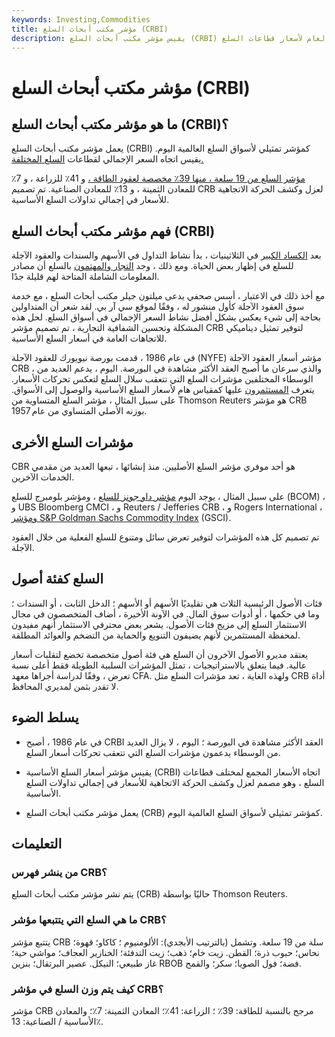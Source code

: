 ```yaml
---
keywords: Investing,Commodities
title: مؤشر مكتب أبحاث السلع (CRBI)
description: يقيس مؤشر مكتب أبحاث السلع (CRBI) الاتجاه العام لأسعار قطاعات السلع.
---
```


# مؤشر مكتب أبحاث السلع (CRBI)
## ما هو مؤشر مكتب أبحاث السلع (CRBI)؟

يعمل مؤشر مكتب أبحاث السلع (CRBI) كمؤشر تمثيلي لأسواق السلع العالمية اليوم. يقيس اتجاه السعر الإجمالي لقطاعات [السلع المختلفة.](/commodity)

[مؤشر السلع من 19 سلعة ، منها 39٪ مخصصة لعقود الطاقة ،](/commodityindices) و 41٪ للزراعة ، و 7٪ للمعادن الثمينة ، و 13٪ للمعادن الصناعية. تم تصميم CRB لعزل وكشف الحركة الاتجاهية للأسعار في إجمالي تداولات السلع الأساسية.

## فهم مؤشر مكتب أبحاث السلع (CRBI)

بعد [الكساد الكبير](/great_depression) في الثلاثينيات ، بدأ نشاط التداول في الأسهم والسندات والعقود الآجلة للسلع في إظهار بعض الحياة. ومع ذلك ، وجد [التجار والمهتمون](/trader) بالسلع أن مصادر المعلومات الشاملة المتاحة لهم قليلة جدًا.

مع أخذ ذلك في الاعتبار ، أسس صحفي يدعى ميلتون جيلر مكتب أبحاث السلع ، مع خدمة سوق العقود الآجلة كأول منشور له ، وفقًا لموقع سي آر بي. لقد شعر أن المتداولين بحاجة إلى شيء يعكس بشكل أفضل نشاط السعر الإجمالي في أسواق السلع. لحل هذه المشكلة وتحسين الشفافية التجارية ، تم تصميم مؤشر CRB لتوفير تمثيل ديناميكي للاتجاهات العامة في أسعار السلع الأساسية.

في عام 1986 ، قدمت بورصة نيويورك للعقود الآجلة (NYFE) مؤشر أسعار العقود الآجلة CRB ، والذي سرعان ما أصبح العقد الأكثر مشاهدة في البورصة. اليوم ، يدعم العديد من الوسطاء المختلفين مؤشرات السلع التي تتعقب سلال السلع لتعكس تحركات الأسعار. يتعرف [المستثمرون](/investor) عليها كمقياس هام لأسعار السلع الأساسية والوصول إلى الأسواق. على سبيل المثال ، مؤشر السلع المتساوية من Thomson Reuters هو مؤشر CRB بوزنه الأصلي المتساوي من عام 1957.

## مؤشرات السلع الأخرى

CBR هو أحد موفري مؤشر السلع الأصليين. منذ إنشائها ، تبعها العديد من مقدمي الخدمات الآخرين.

على سبيل المثال ، يوجد اليوم [مؤشر داو جونز للسلع](/dj-aigci) ، ومؤشر بلومبرج للسلع (BCOM) ، و UBS Bloomberg CMCI ، و Reuters / Jefferies CRB ، و Rogers International ، [ومؤشر S&P Goldman Sachs Commodity Index](/gsci) (GSCI).

تم تصميم كل هذه المؤشرات لتوفير تعرض سائل ومتنوع للسلع الفعلية من خلال العقود الآجلة.

## السلع كفئة أصول

فئات الأصول الرئيسية الثلاث هي تقليديًا الأسهم أو الأسهم ؛ الدخل الثابت ، أو السندات ؛ وما في حكمها ، أو أدوات سوق المال. في الآونة الأخيرة ، أضاف المتخصصون في مجال الاستثمار السلع إلى مزيج فئات الأصول. يشعر بعض محترفي الاستثمار أنهم مفيدون لمحفظة المستثمرين لأنهم يضيفون التنويع والحماية من التضخم والعوائد المطلقة.

يعتقد مديرو الأصول الآخرون أن السلع هي فئة أصول متخصصة تخضع لتقلبات أسعار عالية. فيما يتعلق بالاستراتيجيات ، تمثل المؤشرات السلبية الطويلة فقط أعلى نسبة تعرض ، وفقًا لدراسة أجراها معهد CFA. ولهذه الغاية ، تعد مؤشرات السلع مثل CRB أداة لا تقدر بثمن لمديري المحافظ.

## يسلط الضوء

- في عام 1986 ، أصبح CRBI العقد الأكثر مشاهدة في البورصة ؛ اليوم ، لا يزال العديد من الوسطاء يدعمون مؤشرات السلع التي تتعقب تحركات أسعار السلع.

- يقيس مؤشر أسعار السلع الأساسية (CRBI) اتجاه الأسعار المجمع لمختلف قطاعات السلع ، وهو مصمم لعزل وكشف الحركة الاتجاهية للأسعار في إجمالي تداولات السلع الأساسية.

- يعمل مؤشر مكتب أبحاث السلع (CRB) كمؤشر تمثيلي لأسواق السلع العالمية اليوم.

## التعليمات

### من ينشر فهرس CRB؟

يتم نشر مؤشر مكتب أبحاث السلع (CRB) حاليًا بواسطة Thomson Reuters.

### ما هي السلع التي يتتبعها مؤشر CRB؟

يتتبع مؤشر CRB سلة من 19 سلعة. وتشمل (بالترتيب الأبجدي): الألومنيوم ؛ كاكاو؛ قهوة؛ نحاس؛ حبوب ذرة؛ القطن. زيت خام؛ ذهب؛ زيت التدفئة؛ الخنازير العجاف؛ مواشي حية؛ غاز طبيعي؛ النيكل. عصير البرتقال؛ بنزين RBOB فضة؛ فول الصويا؛ سكر؛ والقمح.

### كيف يتم وزن السلع في مؤشر CRB؟

مؤشر CRB مرجح بالنسبة للطاقة: 39٪ ؛ الزراعة: 41٪؛ المعادن الثمينة: 7٪؛ والمعادن الأساسية / الصناعية: 13٪.

